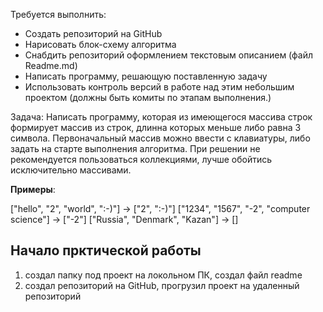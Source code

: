 Требуется выполнить:

- Создать репозиторий на GitHub
- Нарисовать блок-схему алгоритма
- Снабдить репозиторий оформлением текстовым описанием (файл Readme.md)
- Написать программу, решающую поставленную задачу
- Использовать контроль версий в работе над этим небольшим проектом (должны быть комиты по этапам выполнения.)

Задача: 
Написать программу, которая из имеющегося массива строк формирует массив из строк, длинна которых меньше либо равна 3 символа. 
Первоначальный массив можно ввести с клавиатуры, либо задать на старте выполнения алгоритма. При решении не рекомендуется пользоваться коллекциями, 
лучше обойтись исключительно массивами.

**Примеры**:

["hello", "2", "world", ":-)"] -> ["2", ":-)"]
["1234", "1567", "-2", "computer science"] -> ["-2"]
["Russia", "Denmark", "Kazan"] -> []

## Начало прктической работы 
1. создал папку под проект на локольном ПК, создал файл readme
2. создал репозиторий на GitHub, прогрузил проект на удаленный репозиторий